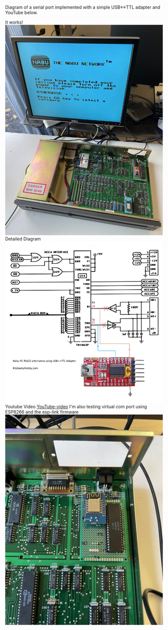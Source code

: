 Diagram of a serial port implemented with a simple USB<->TTL adapter and YouTube below.

It works!
![NABU-Online](https://github.com/Kris-Sekula/NABU/blob/main/RS422Alternative/NABU_online.jpg)
Detailed Diagram
![USB-serial-Adapter](https://github.com/Kris-Sekula/NABU/blob/main/RS422Alternative/USB_interface.png)
Youtube Video
[YouTube-video](https://youtu.be/NxW2GOw5Mqk)
I'm also testing virtual com port using ESP8266 and the esp-link firmware
![esp-link](https://github.com/Kris-Sekula/NABU/blob/main/RS422Alternative/esp-nabu.jpg)






